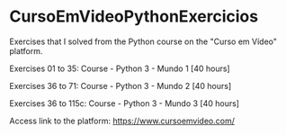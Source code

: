 # CursoEmVideoPythonExercicios

Exercises that I solved from the Python course on the "Curso em Vídeo" platform.

Exercises 01 to 35: Course - Python 3 - Mundo 1 [40 hours]

Exercises 36 to 71: Course - Python 3 - Mundo 2 [40 hours]

Exercises 36 to 115c: Course - Python 3 - Mundo 3 [40 hours]

Access link to the platform: https://www.cursoemvideo.com/
